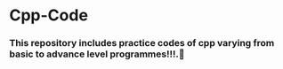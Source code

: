# Cpp-Code

### This repository includes practice codes of cpp varying from basic to advance level programmes!!!.💫
